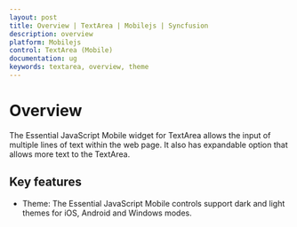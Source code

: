 ```yaml
---
layout: post
title: Overview | TextArea | Mobilejs | Syncfusion
description: overview
platform: Mobilejs
control: TextArea (Mobile)
documentation: ug
keywords: textarea, overview, theme
---
```


# Overview

The Essential JavaScript Mobile widget for TextArea allows the input of multiple lines of text within the web page. It also has expandable option that allows more text to the TextArea.

## Key features

* Theme: The Essential JavaScript Mobile controls support dark and light themes for iOS, Android and Windows modes.





